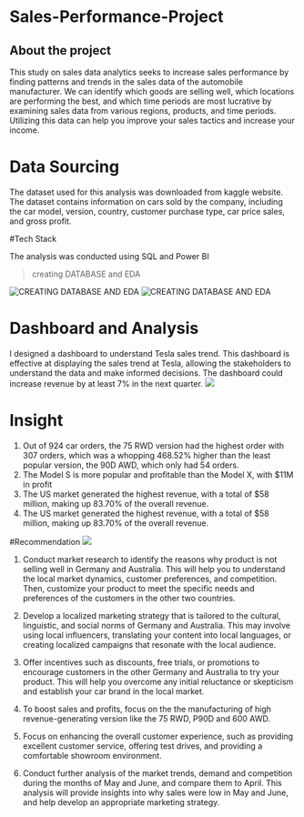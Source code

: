 # Sales-Performance-Project
## About the project

This study on sales data analytics seeks to increase sales performance by finding patterns and trends in the sales data of the automobile manufacturer. We can identify which goods are selling well, which locations are performing the best, and which time periods are most lucrative by examining sales data from various regions, products, and time periods. Utilizing this data can help you improve your sales tactics and increase your income.

# Data Sourcing
The dataset used for this analysis was downloaded from kaggle website. The dataset contains information on cars sold by the company, including the car model, version, country, customer purchase type, car price sales, and gross profit.

#Tech Stack

The analysis was conducted using SQL and Power BI
>creating DATABASE and EDA


  <img alt = "CREATING DATABASE AND EDA"  src= "https://user-images.githubusercontent.com/115374063/232208405-ad167249-75e3-40a7-b442-e8f42dd754bb.png">

 <img alt = "CREATING DATABASE AND EDA"  src="https://user-images.githubusercontent.com/115374063/232208412-d2c17739-a4d7-4b54-afc0-cb136b6ebccc.png">




# Dashboard and Analysis

I designed a dashboard to understand Tesla sales trend. This dashboard is effective at displaying the sales trend at Tesla, allowing the stakeholders to understand the data and make informed decisions. The dashboard could increase revenue by at least 7% in the next quarter.
<img src="https://user-images.githubusercontent.com/115374063/232208450-a5468ea7-9537-44a1-b53c-209ab9c87940.png">

# Insight
1. Out of 924 car orders, the 75 RWD version had the highest order with 307 orders, which was a whopping 468.52% higher than the least popular version, the 90D AWD, which only had 54 orders.
2. The Model S is more popular and profitable than the Model X, with $11M in profit
3. The US market generated the highest revenue, with a total of $58 million, making up 83.70% of the overall revenue.
4. The US market generated the highest revenue, with a total of $58 million, making up 83.70% of the overall revenue.

#Recommendation
<img src = "https://user-images.githubusercontent.com/115374063/230226688-b884fa93-ce45-4535-841a-94db491d1e4c.png">


1. Conduct market research to identify the reasons why product is not selling well in Germany and Australia. This will help you to understand the local market dynamics, customer preferences, and competition. Then, customize your product to meet the specific needs and preferences of the customers in the other two countries.

2. Develop a localized marketing strategy that is tailored to the cultural, linguistic, and social norms of Germany and Australia. This may involve using local influencers, translating your content into local languages, or creating localized campaigns that resonate with the local audience.

3. Offer incentives such as discounts, free trials, or promotions to encourage customers in the other Germany and Australia to try your product. This will help you overcome any initial reluctance or skepticism and establish your car brand in the local market.

4. To boost sales and profits, focus on the the manufacturing of high revenue-generating version like the 75 RWD, P90D and 600 AWD.

5. Focus on enhancing the overall customer experience, such as providing excellent customer service, offering test drives, and providing a comfortable showroom environment.

6. Conduct further analysis of the market trends, demand and competition during the months of May and June, and compare them to April. This analysis will provide insights into why sales were low in May and June, and help develop an appropriate marketing strategy.
